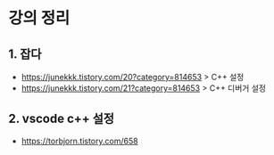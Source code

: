 # 강의 정리

## 1. 잡다

- https://junekkk.tistory.com/20?category=814653 > C++ 설정
- https://junekkk.tistory.com/21?category=814653 > C++ 디버거 설정

## 2. vscode c++ 설정

- https://torbjorn.tistory.com/658

